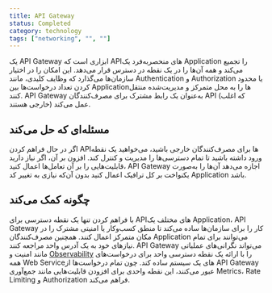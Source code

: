```yaml
---
title: API Gateway
status: Completed
category: technology
tags: ["networking", "", ""]
---
```


یک API Gateway ابزاری است که APIهای منحصربه‌فرد یک Application را تجمیع می‌کند و همه آن‌ها را در یک نقطه در دسترس قرار می‌دهد. این امکان را در اختیار سازمان‌ها می‌گذارد که وظایف کلیدی، مانند Authentication و Authorization یا محدود کردن تعداد درخواست‌ها بین Applicationها را به محل متمرکز و مدیریت‌شده منتقل کنند. API Gateway به‌عنوان یک رابط مشترک برای مصرف‌کنندگان API (که اغلب خارجی هستند) عمل می‌کند.

## مسئله‌ای که حل می‌کند

اگر در حال فراهم کردن APIها برای مصرف‌کنندگان خارجی باشید، می‌خواهید یک نقطه ورود داشته باشید تا تمام دسترسی‌ها را مدیریت و کنترل کند. افزون بر آن، اگر نیاز دارید قابلیت‌هایی را بر آن تعامل‌ها اعمال کنید، API Gateway اجازه می‌دهد آن‌ها را به‌صورت یکنواخت بر کل ترافیک اعمال کنید بدون آن‌که نیازی به تغییر کد Application باشد.

## چگونه کمک می‌کند

با فراهم کردن تنها یک نقطه دسترسی برای APIهای مختلف یک Application، API Gateway کار را برای سازمان‌ها ساده می‌کند تا منطق کسب‌وکار یا امنیتی مشترک را در مکان متمرکز اعمال کنند. همچنین مصرف‌کنندگان Application می‌توانند برای تمام نیازهای خود به یک آدرس واحد مراجعه کنند. API Gateway می‌تواند نگرانی‌های عملیاتی مانند امنیت و [Observability](/observability/) را با ارائه یک نقطه دسترسی واحد برای درخواست‌های همه Web Serviceهای یک سیستم ساده کند. چون تمام درخواست‌ها از API Gateway عبور می‌کنند، این نقطه واحدی برای افزودن قابلیت‌هایی مانند جمع‌آوری Metrics، Rate Limiting و Authorization فراهم می‌کند.
